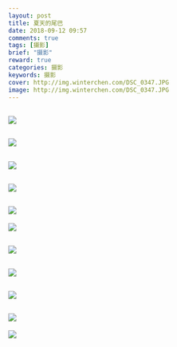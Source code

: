 ```yaml
---
layout: post
title: 夏天的尾巴
date: 2018-09-12 09:57
comments: true
tags: [摄影]
brief: "摄影"
reward: true
categories: 摄影
keywords: 摄影
cover: http://img.winterchen.com/DSC_0347.JPG
image: http://img.winterchen.com/DSC_0347.JPG
---
```


![](http://img.winterchen.com/DSC_0347.JPG)
---

![](http://img.winterchen.com/DSC_0457.JPG)
---

![](http://img.winterchen.com/DSC_0465.JPG)
---

![](http://img.winterchen.com/DSC_0467.JPG)
---

![](http://img.winterchen.com/DSC_0378.JPG)
---


![](http://img.winterchen.com/DSC_0348.JPG)

![](http://img.winterchen.com/DSC_0361.JPG)
---
![](http://img.winterchen.com/DSC_0374.JPG)
---

![](http://img.winterchen.com/DSC_0486.JPG)
---
![](http://img.winterchen.com/DSC_0486.JPG)
---
![](http://img.winterchen.com/DSC_0502.JPG)
